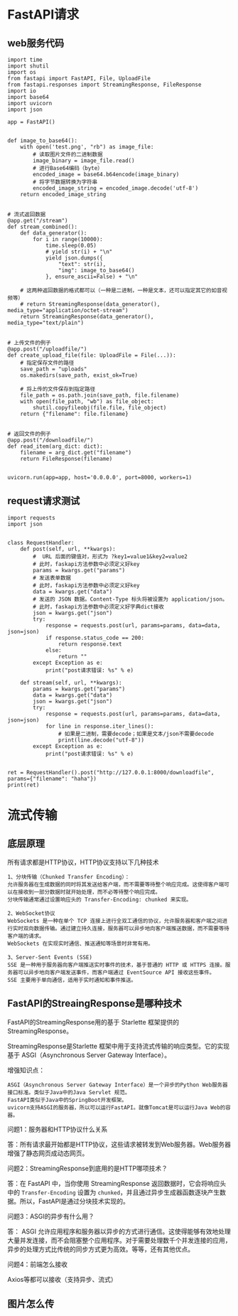 # FastAPI请求

## web服务代码

```
import time
import shutil
import os
from fastapi import FastAPI, File, UploadFile
from fastapi.responses import StreamingResponse, FileResponse
import io
import base64
import uvicorn
import json

app = FastAPI()


def image_to_base64():
    with open('test.png', "rb") as image_file:
        # 读取图片文件的二进制数据
        image_binary = image_file.read()
        # 进行Base64编码（byte）
        encoded_image = base64.b64encode(image_binary)
        # 将字节数据转换为字符串
        encoded_image_string = encoded_image.decode('utf-8')
    return encoded_image_string


# 流式返回数据
@app.get("/stream")
def stream_combined():
    def data_generator():
        for i in range(10000):
            time.sleep(0.05)
            # yield str(i) + "\n"
            yield json.dumps({
                "text": str(i),
                "img": image_to_base64()
            }, ensure_ascii=False) + "\n"

    # 这两种返回数据的格式都可以（一种是二进制，一种是文本，还可以指定其它的如音视频等）
    # return StreamingResponse(data_generator(), media_type="application/octet-stream")
    return StreamingResponse(data_generator(), media_type="text/plain")


# 上传文件的例子
@app.post("/uploadfile/")
def create_upload_file(file: UploadFile = File(...)):
    # 指定保存文件的路径
    save_path = "uploads"
    os.makedirs(save_path, exist_ok=True)

    # 将上传的文件保存到指定路径
    file_path = os.path.join(save_path, file.filename)
    with open(file_path, "wb") as file_object:
        shutil.copyfileobj(file.file, file_object)
    return {"filename": file.filename}


# 返回文件的例子
@app.post("/downloadfile/")
def read_item(arg_dict: dict):
    filename = arg_dict.get("filename")
    return FileResponse(filename)


uvicorn.run(app=app, host='0.0.0.0', port=8000, workers=1)
```



## request请求测试

```
import requests
import json


class RequestHandler:
    def post(self, url, **kwargs):
        #  URL 后面的键值对，形式为 ?key1=value1&key2=value2
        # 此时，faskapi方法参数中必须定义好key
        params = kwargs.get("params")
        # 发送表单数据
        # 此时，faskapi方法参数中必须定义好key
        data = kwargs.get("data")
        # 发送的 JSON 数据。Content-Type 标头将被设置为 application/json。
        # 此时，faskapi方法参数中必须定义好字典dict接收
        json = kwargs.get("json")
        try:
            response = requests.post(url, params=params, data=data, json=json)
            if response.status_code == 200:
                return response.text
            else:
                return ""
        except Exception as e:
            print("post请求错误: %s" % e)

    def stream(self, url, **kwargs):
        params = kwargs.get("params")
        data = kwargs.get("data")
        json = kwargs.get("json")
        try:
            response = requests.post(url, params=params, data=data, json=json)
            for line in response.iter_lines():
                # 如果是二进制，需要decode；如果是文本/json不需要decode
                print(line.decode("utf-8"))
        except Exception as e:
            print("post请求错误: %s" % e)


ret = RequestHandler().post("http://127.0.0.1:8000/downloadfile", params={"filename": "haha"})
print(ret)
```



# 流式传输

## 底层原理

所有请求都是HTTP协议，HTTP协议支持以下几种技术

```
1、分块传输（Chunked Transfer Encoding）：
允许服务器在生成数据的同时将其发送给客户端，而不需要等待整个响应完成。这使得客户端可以在接收到一部分数据时就开始处理，而不必等待整个响应完成。
分块传输通常通过设置响应头的 Transfer-Encoding: chunked 来实现。

2、WebSocket协议
WebSockets 是一种在单个 TCP 连接上进行全双工通信的协议，允许服务器和客户端之间进行实时双向数据传输。通过建立持久连接，服务器可以异步地向客户端推送数据，而不需要等待客户端的请求。
WebSockets 在实现实时通信、推送通知等场景时非常有用。

3、Server-Sent Events (SSE)
SSE 是一种用于服务器向客户端推送实时事件的技术，基于普通的 HTTP 或 HTTPS 连接。服务器可以异步地向客户端发送事件，而客户端通过 EventSource API 接收这些事件。
SSE 主要用于单向通信，适用于实时通知和事件推送。
```

## FastAPI的StreaingResponse是哪种技术

FastAPI的StreamingResponse用的基于 Starlette 框架提供的StreamingResponse。

StreamingResponse是Starlette 框架中用于支持流式传输的响应类型。它的实现基于 ASGI（Asynchronous Server Gateway Interface）。

增强知识点：

```
ASGI（Asynchronous Server Gateway Interface）是一个异步的Python Web服务器接口标准。类似于Java中的Java Servlet 规范。
FastAPI类似于Java中的SpringBoot开发框架。
uvicorn支持ASGI的服务器，所以可以运行FastAPI。就像Tomcat是可以运行Java Web的容器。
```

问题1：服务器和HTTP协议什么关系

答：所有请求最开始都是HTTP协议，这些请求被转发到Web服务器。Web服务器增强了静态网页成动态网页。

问题2：StreamingResponse到底用的是HTTP哪项技术？

答：在 FastAPI 中，当你使用 StreamingResponse 返回数据时，它会将响应头中的 `Transfer-Encoding` 设置为 `chunked`，并且通过异步生成器函数逐块产生数据。所以，FastAPI是通过分块技术实现的。

问题3：ASGI的异步有什么用？

答： ASGI 允许应用程序和服务器以异步的方式进行通信。这使得能够有效地处理大量并发连接，而不会阻塞整个应用程序。对于需要处理数千个并发连接的应用，异步的处理方式比传统的同步方式更为高效。等等，还有其他优点。

问题4：前端怎么接收

Axios等都可以接收（支持异步、流式）

## 图片怎么传

